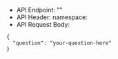 - API Endpoint: ""
- API Header: namespace: <KEY>
- API Request Body:

```
{
  "question": "your-question-here"
}
```
